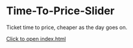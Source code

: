 # Time-To-Price-Slider
Ticket time to price, cheaper as the day goes on.

[Click to open index.html](http://htmlpreview.github.io/?https://github.com/DanielFirpo/Time-To-Price-Slider/blob/main/TimeToPriceSlider/index.html)
